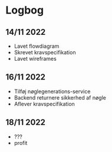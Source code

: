 # Logbog

## 14/11 2022
* Lavet flowdiagram
* Skrevet kravspecifikation
* Lavet wireframes


## 16/11 2022
* Tilføj nøglegenerations-service
* Backend returnere sikkerhed af nøgle
* Aflever kravspecifikation


## 18/11 2022
* ???
* profit
